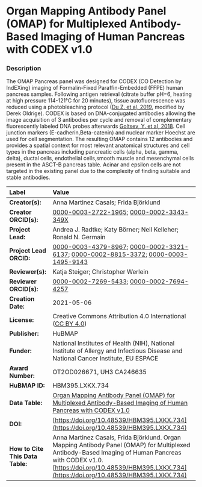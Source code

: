 # Organ Mapping Antibody Panel (OMAP) for Multiplexed Antibody-Based Imaging of Human Pancreas with CODEX v1.0

### Description
The OMAP Pancreas  panel was designed for CODEX (CO Detection by IndEXing) imaging of Formalin-Fixed Paraffin-Embedded (FFPE) human pancreas samples.
Following antigen retrieval (citrate buffer pH=6, heating at high pressure 114-121°C for 20 minutes), tissue autofluorescence was reduced using a
photobleaching protocol ([Du Z. et al, 2019](https://doi.org/10.1038/s41596-019-0206-y), modified by Derek Oldrige). CODEX is based on DNA-conjugated
antibodies allowing the image acquisition of 3 antibodies per cycle and removal of complementary fluorescently labeled DNA probes afterwards [Goltsev,
Y. et al, 2018](https://doi.org/10.1016/j.cell.2018.07.010). Cell junction markers (E-cadherin,Beta-catenin) and nuclear marker Hoechst are used for
cell segmentation. The resulting OMAP contains 12 antibodies and provides a spatial context for most relevant anatomical structures and cell types in
the pancreas including pancreatic cells (alpha, beta, gamma, delta),  ductal cells, endothelial cells,smooth muscle and mesenchymal cells present in the
ASCT-B pancreas table. Acinar  and epsilon cells are not targeted in the existing panel due to the
complexity of finding suitable and stable antibodies.

| Label | Value |
| :------------- |:-------------|
| **Creator(s):** |Anna Martinez Casals; Frida Björklund |
| **Creator ORCID(s):** |[0000-0003-2722-1965](https://orcid.org/0000-0003-2722-1965); [0000-0002-3343-349X](https://orcid.org/0000-0002-3343-349X)|
| **Project Lead:** | Andrea J. Radtke; Katy B&ouml;rner; Neil Kelleher; Ronald N. Germain |
| **Project Lead ORCID:** | [0000-0003-4379-8967](https://orcid.org/0000-0003-4379-8967); [0000-0002-3321-6137](https://orcid.org/0000-0002-3321-6137); [0000-0002-8815-3372](https://orcid.org/0000-0002-8815-3372); [0000-0003-1495-9143](https://orcid.org/0000-0003-1495-9143)|
| **Reviewer(s):** |Katja Steiger; Christopher Werlein |
| **Reviewer ORCID(s):** |[0000-0002-7269-5433](https://orcid.org/0000-0002-7269-5433); [0000-0002-7694-4257](https://orcid.org/0000-0002-7694-4257)|
| **Creation Date:** |2021-05-06|
| **License:** | Creative Commons Attribution 4.0 International ([CC BY 4.0](https://creativecommons.org/licenses/by/4.0/)) |
| **Publisher:** | HuBMAP |
| **Funder:** | National Institutes of Health (NIH), National Institute of Allergy and Infectious Disease and National Cancer Institute, EU ESPACE|
| **Award Number:** | OT2OD026671, UH3 CA246635|
| **HuBMAP ID:** | HBM395.LXKX.734 |
| **Data Table:** | [Organ Mapping Antibody Panel (OMAP) for Multiplexed Antibody-Based Imaging of Human Pancreas with CODEX v1.0](https://hubmapconsortium.github.io/ccf-releases/v1.1/omap/OMAP_Pancreas.csv)|
| **DOI:** | [https://doi.org/10.48539/HBM395.LXKX.734](https://doi.org/10.48539/HBM395.LXKX.734) |
| **How to Cite This Data Table:** |Anna Martinez Casals, Frida Björklund. Organ Mapping Antibody Panel (OMAP) for Multiplexed Antibody-Based Imaging of Human Pancreas with CODEX v1.0. [https://doi.org/10.48539/HBM395.LXKX.734](https://doi.org/10.48539/HBM395.LXKX.734) |

